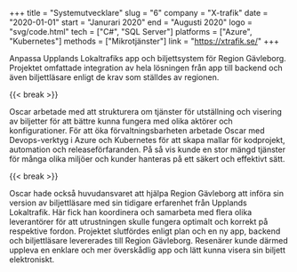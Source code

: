 +++
title = "Systemutvecklare"
slug = "6"
company = "X-trafik"
date = "2020-01-01"
start = "Janurari 2020"
end = "Augusti 2020"
logo = "svg/code.html"
tech = ["C#", "SQL Server"]
platforms = ["Azure", "Kubernetes"]
methods = ["Mikrotjänster"]
link = "https://xtrafik.se/"
+++

Anpassa Upplands Lokaltrafiks app och biljettsystem för Region Gävleborg.
Projektet omfattade integration av hela lösningen från app till backend och även biljettläsare enligt de krav som ställdes av regionen.

{{< break >}}

Oscar arbetade med att strukturera om tjänster för utställning och visering av biljetter för att bättre kunna fungera med olika aktörer och konfigurationer.
För att öka förvaltningsbarheten arbetade Oscar med Devops-verktyg i Azure och Kubernetes för att skapa mallar för kodprojekt, automation och releaseförfaranden.
På så vis kunde en stor mängd tjänster för många olika miljöer och kunder hanteras på ett säkert och effektivt sätt.

{{< break >}}

Oscar hade också huvudansvaret att hjälpa Region Gävleborg att införa sin version av biljettläsare med sin tidigare erfarenhet från Upplands Lokaltrafik.
Här fick han koordinera och samarbeta med flera olika leverantörer för att utrustningen skulle fungera optimalt och korrekt på respektive fordon.
Projektet slutfördes enligt plan och en ny app, backend och biljettläsare levererades till Region Gävleborg.
Resenärer kunde därmed uppleva en enklare och mer överskådlig app och lätt kunna visera sin biljett elektroniskt.
